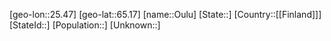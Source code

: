 ﻿---
location: [65.17,25.47]
type: City
tags:
- geo/City


SpocWebEntityId: 33198
isDeleted: false
confidential: public

---
[geo-lon::25.47]
[geo-lat::65.17]
[name::Oulu]
[State::]
[Country::[[Finland]]]
[StateId::]
[Population::]
[Unknown::]

